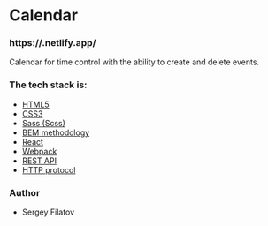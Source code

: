# Calendar

### https://.netlify.app/

Calendar for time control with the ability to create and delete events.

### The tech stack is:
 - [HTML5](https://en.wikipedia.org/wiki/HTML5)
 - [CSS3](https://en.wikipedia.org/wiki/CSS)
 - [Sass (Scss)](https://sass-lang.com/)
 - [BEM methodology](https://en.bem.info/methodology/)
 - [React](https://reactjs.org/)
 - [Webpack](https://webpack.js.org/)
 - [REST API](https://en.wikipedia.org/wiki/Representational_state_transfer)
 - [HTTP protocol](https://en.wikipedia.org/wiki/Hypertext_Transfer_Protocol)


### Author
 - Sergey Filatov